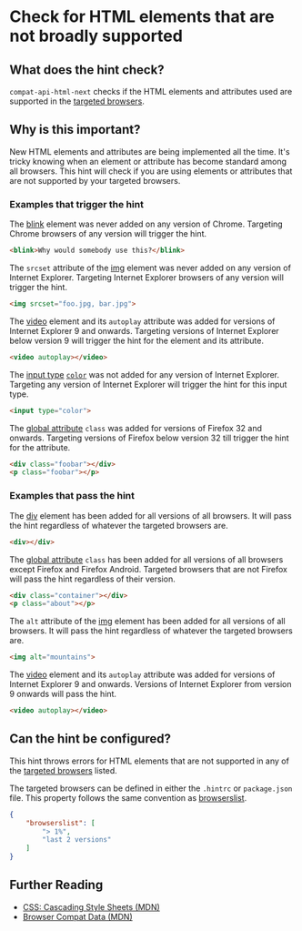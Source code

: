 # Check for HTML elements that are not broadly supported

## What does the hint check?

`compat-api-html-next` checks if the HTML elements and attributes used are
supported in the [targeted browsers][browser-context].

## Why is this important?

New HTML elements and attributes are being implemented all the time. It's tricky knowing when an element or attribute has become standard among all browsers. This hint will check if you are using elements or attributes that are not supported by your targeted browsers.

### Examples that **trigger** the hint

The [blink][blink] element was never added on any version of Chrome.
Targeting Chrome browsers of any version will trigger the hint.

```html
<blink>Why would somebody use this?</blink>
```

The `srcset` attribute of the [img][img] element was never
added on any version of Internet Explorer. Targeting
Internet Explorer browsers of any version will trigger the hint.

```html
<img srcset="foo.jpg, bar.jpg">
```

The [video][video] element and its `autoplay` attribute was added for versions of
Internet Explorer 9 and onwards. Targeting versions of Internet Explorer
below version 9 will trigger the hint for the element and its attribute.

```html
<video autoplay></video>
```

The [input type][input-type] [`color`][input-type-color] was not added for any version of Internet Explorer. Targeting any version of Internet Explorer
will trigger the hint for this input type.

```html
<input type="color">
```
 
The [global attribute][global-attr] `class` was added for versions of Firefox 32 and onwards.
Targeting versions of Firefox below version 32 till trigger the hint for
the attribute.

```html
<div class="foobar"></div>
<p class="foobar"></p>
```

### Examples that **pass** the hint

The [div][div] element has been added for all versions of all browsers.
It will pass the hint regardless of whatever the targeted browsers are.

```html
<div></div>
```

The [global attribute][global-attr] `class` has been added for all versions of all browsers except Firefox and Firefox Android. Targeted browsers that are not
Firefox will pass the hint regardless of their version.

```html
<div class="container"></div>
<p class="about"></p>
```

The `alt` attribute of the [img][img] element has been added for all versions
of all browsers. It will pass the hint regardless of whatever the targeted browsers are.

```html
<img alt="mountains">
```

The [video][video] element and its `autoplay` attribute was added for versions of
Internet Explorer 9 and onwards. Versions of Internet Explorer
from version 9 onwards will pass the hint.

```html
<video autoplay></video>
```

## Can the hint be configured?

This hint throws errors for HTML elements that are not supported in any of the
[targeted browsers][targeted-browsers] listed.

The targeted browsers can be defined in either the `.hintrc` or
`package.json` file.
This property follows the same convention as [browserslist][browserslist].

```json
{
    "browserslist": [
        "> 1%",
        "last 2 versions"
    ]
}
```

## Further Reading

* [CSS: Cascading Style Sheets (MDN)][docmdn]
* [Browser Compat Data (MDN)][browser-compat]

<!-- Link labels: -->

[blink]: https://developer.mozilla.org/en-US/docs/Web/HTML/Element/blink
[img]: https://developer.mozilla.org/en-US/docs/Web/HTML/Element/img
[video]: https://developer.mozilla.org/en-US/docs/Web/HTML/Element/video
[div]: https://developer.mozilla.org/en-US/docs/Web/HTML/Element/div
[input-type-color]: https://developer.mozilla.org/en-US/docs/Web/HTML/Element/input/color
[input-type]: https://developer.mozilla.org/en-US/docs/Web/HTML/Element/input
[global-attr]: https://developer.mozilla.org/en-US/docs/Web/HTML/Global_attributes
[docmdn]: https://developer.mozilla.org/en-US/docs/Web/HTML
[browser-compat]: https://github.com/mdn/browser-compat-data
[browser-context]: https://webhint.io/docs/user-guide/configuring-webhint/browser-context/
[browserslist]: https://github.com/browserslist/browserslist#readme
[targeted-browsers]: ../../hint/docs/user-guide/configuring-webhint/browser-context.md
